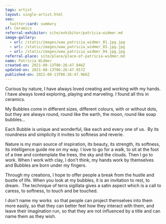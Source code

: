 ```yaml
---
tags: artist
layout: single-artist.html
seo:
  twitter:card: summary
sf: Ceramics
referral-exhibitor: site/exhibitor/patricia-widmer.md
image-gallery:
  - url: /static/images/waw_patricia_widmer_01.jpg.jpg
  - url: /static/images/waw_patricia_widmer_03.jpg.jpg
  - url: /static/images/waw_patricia_widmer_04.jpg.jpg
referral-place: site/place/place-of-patricia-widmer.md
name: Patricia Widmer
created-on: 2021-08-13T06:26:47.946Z
updated-on: 2021-08-13T06:26:47.957Z
published-on: 2021-08-13T06:26:47.966Z
---
```

<!--StartFragment-->

Curious by nature, I have always loved creating and working with my hands. I have always loved exploring, playing and marveling. I found all this in ceramics.

My Bubbles come in different sizes, different colours, with or without dots, but they are always round, round like the earth, the moon, round like soap bubbles...

Each Bubble is unique and wonderful, like each and every one of us.  By its roundness and simplicity it invites to softness and reverie.

Nature is my main source of inspiration, its beauty, its strength, its softness, its intelligence guide me on my way. I love to go for a walk, to sit at the foot of a tree and contemplate the trees, the sky and the clouds. Then I go to work. When I work with clay, I don't think, my hands work by themselves and Bubbles are born under my fingers. 

Through my creations, I hope to offer people a break from the hustle and bustle of life. When you look at my bubbles, it is an invitation to rest, to dream.  The technique of terra sigillata gives a satin aspect which is a call to caress, to softness, to touch and be touched.

I don't name my works  so that people can project themselves into them more easily, so that they can better feel how they interact with them, and leave their imagination run, so that they are not influenced by a title and can name them as they wish.



<!--EndFragment-->